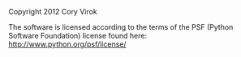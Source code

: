 Copyright 2012 Cory Virok

The software is licensed according to the terms of the PSF (Python Software Foundation) license found here: http://www.python.org/psf/license/